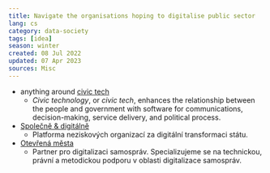 ```yaml
---
title: Navigate the organisations hoping to digitalise public sector
lang: cs
category: data-society
tags: [idea]
season: winter
created: 08 Jul 2022
updated: 07 Apr 2023
sources: Misc
---
```


- anything around [civic tech](https://en.wikipedia.org/wiki/Civic_technology)
	- *Civic technology*, or *civic tech*, enhances the relationship between the people and government with software for communications, decision-making, service delivery, and political process.
- [Společně & digitálně](https://spolecneadigitalne.cz/)
	- Platforma neziskových organizací za digitální transformaci státu.
- [Otevřená města](https://otevrenamesta.cz/)
	- Partner pro digitalizaci samospráv. Specializujeme se na technickou, právní a metodickou podporu v oblasti digitalizace samospráv.